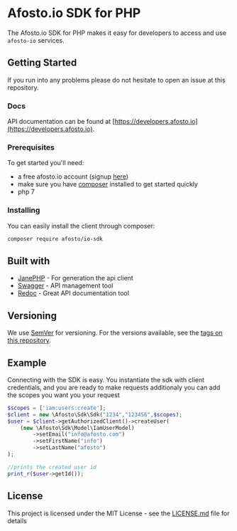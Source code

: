 # Afosto.io SDK for PHP

The Afosto.io SDK for PHP makes it easy for developers to access and use `afosto-io` services. 

## Getting Started

If you run into any problems please do not hesitate to open an issue at this repository.

### Docs

API documentation can be found at [https://developers.afosto.io](https://developers.afosto.io).

### Prerequisites

To get started you'll need:
- a free afosto.io account (signup [here](https://login.afosto.io/signup))
- make sure you have [composer](getcomposer.org) installed to get started quickly
- php 7 


### Installing

You can easily install the client through composer: 

```bash
composer require afosto/io-sdk
```

## Built with

- [JanePHP](https://github.com/janephp/janephp) - For generation the api client
- [Swagger](https://swagger.io) - API management tool
- [Redoc](https://github.com/Rebilly/ReDoc) - Great API documentation tool

## Versioning

We use [SemVer](http://semver.org/) for versioning. For the versions available, see the [tags on this repository](https://github.com/spooler-app/php-client/tags). 


## Example 
Connecting with the SDK is easy. You instantiate the sdk with client credentials, and you are ready to make requests
additionaly you can add the scopes you want you your request

```php
$scopes = ['iam:users:create'];
$client = new \Afosto\Sdk\Sdk("1234","123456",$scopes);
$user = $client->getAuthorizedClient()->createUser(
    (new \Afosto\Sdk\Model\IamUserModel)
        ->setEmail("info@afosto.com")
        ->setFirstName("info")
        ->setLastName("afosto")
);

//prints the created user id
print_r($user->getId());
```

## License

This project is licensed under the MIT License - see the [LICENSE.md](LICENSE.md) file for details